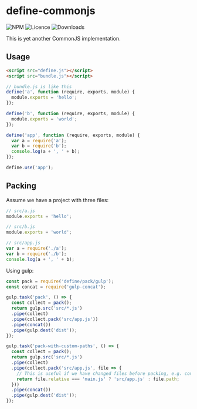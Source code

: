 define-commonjs
===

![NPM](https://img.shields.io/npm/v/define-commonjs.svg)
![Licence](https://img.shields.io/npm/l/define-commonjs.svg)
![Downloads](https://img.shields.io/npm/dt/define-commonjs.svg)

This is yet another CommonJS implementation.

Usage
---
``` html
<script src="define.js"></script>
<script src="bundle.js"></script>
```

``` js
// bundle.js is like this
define('a', function (require, exports, module) {
  module.exports = 'hello';
});

define('b', function (require, exports, module) {
  module.exports = 'world';
});

define('app', function (require, exports, module) {
  var a = require('a');
  var b = require('b');
  console.log(a + ', ' + b);
});

define.use('app');
```

Packing
---
Assume we have a project with three files:

``` js
// src/a.js
module.exports = 'hello';

// src/b.js
module.exports = 'world';

// src/app.js
var a = require('./a');
var b = require('./b');
console.log(a + ', ' + b);
```

Using gulp:
``` js
const pack = require('define/pack/gulp');
const concat = require('gulp-concat');

gulp.task('pack', () => {
  const collect = pack();
  return gulp.src('src/*.js')
  .pipe(collect)
  .pipe(collect.pack('src/app.js'))
  .pipe(concat())
  .pipe(gulp.dest('dist'));
});

gulp.task('pack-with-custom-paths', () => {
  const collect = pack();
  return gulp.src('src/*.js')
  .pipe(collect)
  .pipe(collect.pack('src/app.js', file => {
    // This is useful if we have changed files before packing, e.g. concat'ed.
    return file.relative === 'main.js' ? 'src/app.js' : file.path;
  }))
  .pipe(concat())
  .pipe(gulp.dest('dist'));
});
```
